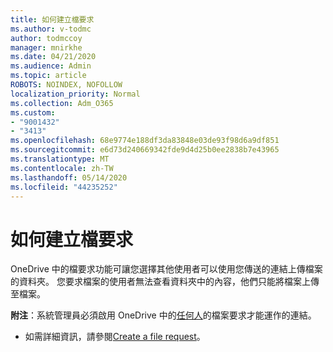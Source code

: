 ```yaml
---
title: 如何建立檔要求
ms.author: v-todmc
author: todmccoy
manager: mnirkhe
ms.date: 04/21/2020
ms.audience: Admin
ms.topic: article
ROBOTS: NOINDEX, NOFOLLOW
localization_priority: Normal
ms.collection: Adm_O365
ms.custom:
- "9001432"
- "3413"
ms.openlocfilehash: 68e9774e188df3da83848e03de93f98d6a9df851
ms.sourcegitcommit: e6d73d240669342fde9d4d25b0ee2838b7e43965
ms.translationtype: MT
ms.contentlocale: zh-TW
ms.lasthandoff: 05/14/2020
ms.locfileid: "44235252"
---
```

# <a name="how-to-create-a-file-request"></a>如何建立檔要求

OneDrive 中的檔要求功能可讓您選擇其他使用者可以使用您傳送的連結上傳檔案的資料夾。 您要求檔案的使用者無法查看資料夾中的內容，他們只能將檔案上傳至檔案。

**附注**：系統管理員必須啟用 OneDrive 中的[任何人](https://docs.microsoft.com/sharepoint/turn-external-sharing-on-or-off)的檔案要求才能運作的連結。

- 如需詳細資訊，請參閱[Create a file request](https://support.office.com/article/create-a-file-request-f54aa7f8-2589-4421-b351-d415fc3b83af)。
